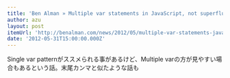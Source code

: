 ```yaml
---
title: 'Ben Alman » Multiple var statements in JavaScript, not superfluous'
author: azu
layout: post
itemUrl: 'http://benalman.com/news/2012/05/multiple-var-statements-javascript/'
date: '2012-05-31T15:00:00.000Z'
---
```

Single var patternがススメられる事があるけど、Multiple varの方が見やすい場合もあるという話。末尾カンマと似たような話も
